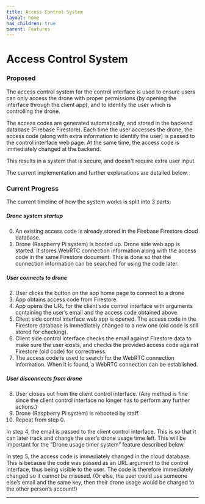 ```yaml
---
title: Access Control System
layout: home
has_children: true
parent: Features
---
```

# Access Control System

### Proposed

The access control system for the control interface is used to ensure users can only access the drone with proper permissions (by opening the interface through the client app), and to identify the user which is controlling the drone.  
  
The access codes are generated automatically, and stored in the backend database (Firebase Firestore). Each time the user accesses the drone, the access code (along with extra information to identify the user) is passed to the control interface web page. At the same time, the access code is immediately changed at the backend.  
  
This results in a system that is secure, and doesn't require extra user input.  
  
The current implementation and further explanations are detailed below.  

### Current Progress

The current timeline of how the system works is split into 3 parts:  

##### Drone system startup
0. An existing access code is already stored in the Firebase Firestore cloud database.  
1. Drone (Raspberry Pi system) is booted up. Drone side web app is started. It stores WebRTC connection information along with the access code in the same Firestore document. This is done so that the connection information can be searched for using the code later.  
  
##### User connects to drone
2. User clicks the button on the app home page to connect to a drone  
3. App obtains access code from Firestore.  
4. App opens the URL for the client side control interface with arguments containing the user’s email and the access code obtained above.  
5. Client side control interface web app is opened. The access code in the Firestore database is immediately changed to a new one (old code is still stored for checking).  
6. Client side control interface checks the email against Firestore data to make sure the user exists, and checks the provided access code against Firestore (old code) for correctness.  
7. The access code is used to search for the WebRTC connection information. When it is found, a WebRTC connection can be established.  
  
##### User disconnects from drone
8. User closes out from the client control interface. (Any method is fine since the client control interface no longer has to perform any further actions.)  
9. Drone (Raspberry Pi system) is rebooted by staff.  
10. Repeat from step 0.  

In step 4, the email is passed to the client control interface. This is so that it can later track and change the user’s drone usage time left. This will be important for the “Drone usage timer system” feature described below.  
  
In step 5, the access code is immediately changed in the cloud database. This is because the code was passed as an URL argument to the control interface, thus being visible to the user. The code is therefore immediately changed so it cannot be misused. (Or else, the user could use someone else’s email and the same key, then their drone usage would be charged to the other person’s account!)  



----

[Just the Docs]: https://just-the-docs.github.io/just-the-docs/
[GitHub Pages]: https://docs.github.com/en/pages
[README]: https://github.com/just-the-docs/just-the-docs-template/blob/main/README.md
[Jekyll]: https://jekyllrb.com
[GitHub Pages / Actions workflow]: https://github.blog/changelog/2022-07-27-github-pages-custom-github-actions-workflows-beta/
[use this template]: https://github.com/just-the-docs/just-the-docs-template/generate
